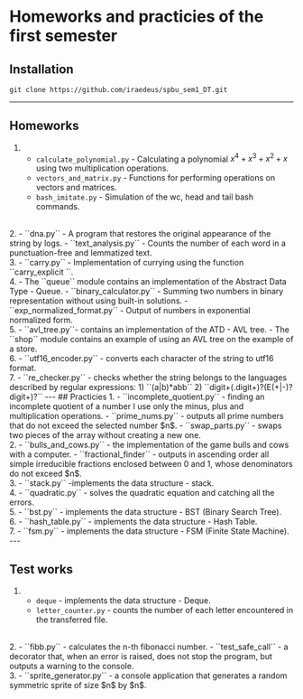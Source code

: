 # Homeworks and practicies of the first semester

<!--Installation-->
## Installation
```
git clone https://github.com/iraedeus/spbu_sem1_DT.git
```

---
## Homeworks
1. - ``calculate_polynomial.py`` - Calculating a polynomial $x^4 + x^3 + x^2 + x$ using two multiplication operations.
   - ``vectors_and_matrix.py`` - Functions for performing operations on vectors and matrices.
   - ``bash_imitate.py`` - Simulation of the wc, head and tail bash commands.  
<br/>
2. - ``dna.py`` - A program that restores the original appearance of the string by logs.
   - ``text_analysis.py`` - Counts the number of each word in a punctuation-free and lemmatized text.  
<br/>
3. - ``carry.py`` - Implementation of currying using the function ``carry_explicit ``.  
<br/>
4. - The ``queue`` module contains an implementation of the Abstract Data Type - Queue.
   - ``binary_calculator.py`` - Summing two numbers in binary representation without using built-in solutions.
   - ``exp_normalized_format.py`` - Output of numbers in exponential normalized form.  
<br/>
5. - ``avl_tree.py``- contains an implementation of the ATD - AVL tree.
   - The ``shop`` module contains an example of using an AVL tree on the example of a store.  
<br/>
6. - ``utf16_encoder.py`` - converts each character of the string to utf16 format.  
<br/>
7. - ``re_checker.py`` - checks whether the string belongs to the languages described by regular expressions: 
     1) ``(a|b)*abb``
     2) ``digit+(.digit+)?(E(+|-)?digit+)?``
---
## Practicies
1. - ``incomplete_quotient.py`` - finding an incomplete quotient of a number I use only the minus, plus and multiplication operations.
   - ``prime_nums.py`` - outputs all prime numbers that do not exceed the selected number $n$.
   - ``swap_parts.py`` - swaps two pieces of the array without creating a new one.  
<br/>
2. - ``bulls_and_cows.py`` - the implementation of the game bulls and cows with a computer.
   - ``fractional_finder`` - outputs in ascending order all simple irreducible fractions enclosed between 0 and 1, whose denominators do not exceed $n$.  
<br/>
3. - ``stack.py`` -implements the data structure - stack.  
<br/>
4. - ``quadratic.py`` - solves the quadratic equation and catching all the errors.  
<br/>
5. - ``bst.py`` - implements the data structure - BST (Binary Search Tree).  
<br/>
6. - ``hash_table.py`` -  implements the data structure - Hash Table. 
<br/>
7. - ``fsm.py`` - implements the data structure - FSM (Finite State Machine). 
---

## Test works

1. - ``deque`` - implements the data structure - Deque.
   - ``letter_counter.py`` - counts the number of each letter encountered in the transferred file.  
<br/>
2. - ``fibb.py`` - calculates the n-th fibonacci number.
   - ``test_safe_call`` - a decorator that, when an error is raised, does not stop the program, but outputs a warning to the console.  
<br/>
3. - ``sprite_generator.py`` - a console application that generates a random symmetric sprite of size $n$ by $n$.  
